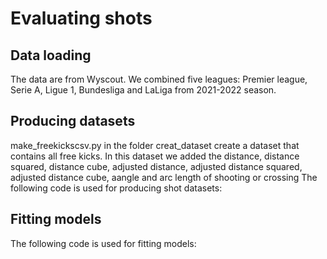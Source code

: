 # Evaluating shots

## Data loading
The data are from Wyscout. We combined five leagues: Premier league, Serie A, Ligue 1, Bundesliga and LaLiga from 2021-2022 season.

## Producing datasets
make_freekickscsv.py in the folder creat_dataset create a dataset that contains all free kicks. In this dataset we added the distance, distance squared, distance cube, adjusted distance, adjusted distance squared, adjusted distance cube, aangle and arc length of shooting or crossing
The following code is used for producing shot datasets:


## Fitting models

The following code is used for fitting models:



